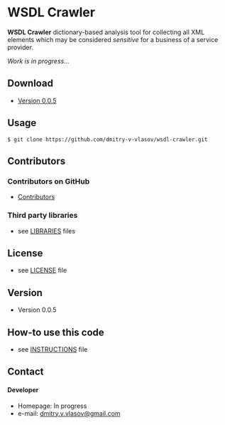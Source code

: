 WSDL Crawler
======
**WSDL Crawler** dictionary-based analysis tool for collecting all XML elements which may be considered _sensitive_ for a business of a service provider.

_Work is in progress..._

## Download
* [Version 0.0.5](https://github.com/dmitry-v-vlasov/wsdl-crawler/archive/master.zip)

## Usage
```
$ git clone https://github.com/dmitry-v-vlasov/wsdl-crawler.git
```

## Contributors

### Contributors on GitHub
* [Contributors](https://github.com/dmitry-v-vlasov/wsdl-crawler/graphs/contributors)

### Third party libraries
* see [LIBRARIES](https://github.com/dmitry-v-vlasov/wsdl-crawler/blob/master/LIBRARIES.md) files

## License 
* see [LICENSE](https://github.com/dmitry-v-vlasov/wsdl-crawler/blob/master/LICENSE.md) file

## Version 
* Version 0.0.5

## How-to use this code
* see [INSTRUCTIONS](https://github.com/dmitry-v-vlasov/wsdl-crawler/blob/master/INSTRUCTIONS.md) file

## Contact
#### Developer
* Homepage: In progress
* e-mail: dmitry.v.vlasov@gmail.com
